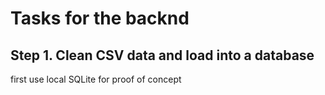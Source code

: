 # Tasks for the backnd
## Step 1. Clean CSV data and load into a database
first use local SQLite for proof of concept